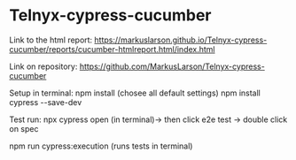 # Telnyx-cypress-cucumber

Link to the html report: https://markuslarson.github.io/Telnyx-cypress-cucumber/reports/cucumber-htmlreport.html/index.html

Link on repository: https://github.com/MarkusLarson/Telnyx-cypress-cucumber

Setup in terminal:
npm install (chosee all default settings)
npm install cypress --save-dev

Test run:
npx cypress open   (in terminal)-> then click e2e test -> double click on spec

npm run cypress:execution     (runs tests in terminal)